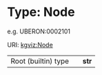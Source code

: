 
# Type: Node


e.g. UBERON:0002101

URI: [kgviz:Node](https://w3id.org/kgviz/Node)

|  |  |  |
| --- | --- | --- |
| Root (builtin) type | | **str** |
